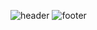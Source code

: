 ![header](https://github.com/user-attachments/assets/40c16a43-c2f0-4608-af16-78e3e0e3adaa)
![footer](https://github.com/user-attachments/assets/002f63f2-e063-4072-bfad-2b2c68398ec9)

